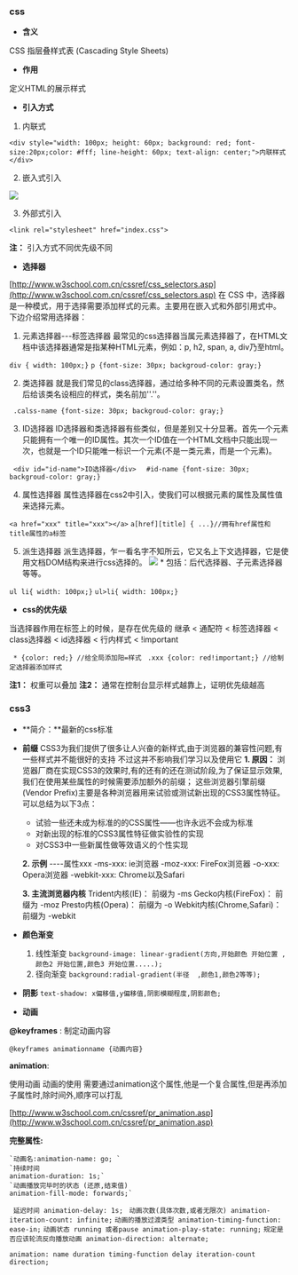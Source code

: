 ### css

* **含义**

CSS 指层叠样式表 (Cascading Style Sheets)

* **作用**

定义HTML的展示样式

* **引入方式**
 
 1. 内联式
  
  `<div style="width: 100px; height: 60px; background: red; font-size:20px;color: #fff; line-height: 60px; text-align: center;">内联样式</div>`
  
  2. 嵌入式引入
  
 ![](https://upload-images.jianshu.io/upload_images/7525071-7a88b93a10a06fea.png?imageMogr2/auto-orient/strip%7CimageView2/2/w/1240)
 
 3. 外部式引入

`<link rel="stylesheet" href="index.css">`

**注：** 引入方式不同优先级不同
   
* **选择器**

[http://www.w3school.com.cn/cssref/css_selectors.asp](http://www.w3school.com.cn/cssref/css_selectors.asp)
在 CSS 中，选择器是一种模式，用于选择需要添加样式的元素。主要用在嵌入式和外部引用式中。
下边介绍常用选择器：
   1. 元素选择器---标签选择器
最常见的css选择器当属元素选择器了，在HTML文档中该选择器通常是指某种HTML元素，例如：p, h2, span, a, div乃至html。

`div { width: 100px;}`
`p {font-size: 30px; backgroud-color: gray;}`

   2. 类选择器
就是我们常见的class选择器，通过给多种不同的元素设置类名，然后给该类名设相应的样式，类名前加''.''。

` .calss-name {font-size: 30px; backgroud-color: gray;}`

   3. ID选择器
ID选择器和类选择器有些类似，但是差别又十分显著。首先一个元素只能拥有一个唯一的ID属性。其次一个ID值在一个HTML文档中只能出现一次，也就是一个ID只能唯一标识一个元素(不是一类元素，而是一个元素)。

`  <div id="id-name">ID选择器</div>  `
` #id-name {font-size: 30px; backgroud-color: gray;}`

   4. 属性选择器
属性选择器在css2中引入，使我们可以根据元素的属性及属性值来选择元素。

`<a href="xxx" title="xxx"></a>`
`a[href][title] { ...}//拥有href属性和title属性的a标签`

   5. 派生选择器
派生选择器，乍一看名字不知所云，它又名上下文选择器，它是使用文档DOM结构来进行css选择的。
![](https://upload-images.jianshu.io/upload_images/7525071-f42ed83f4d97c03e.png?imageMogr2/auto-orient/strip%7CimageView2/2/w/1240)
    * 包括：后代选择器、子元素选择器等等。
    
`ul li{ width: 100px;}`
`ul>li{ width: 100px;}`


* **css的优先级**

当选择器作用在标签上的时候，是存在优先级的
继承 < 通配符 < 标签选择器  <  class选择器  <  id选择器 < 行内样式 <  !important

` * {color: red;} //给全局添加阳=样式`
` .xxx {color: red!important;} //给制定选择器添加样式`
 
**注1：**  权重可以叠加
**注2：**  通常在控制台显示样式越靠上，证明优先级越高

### css3
* **简介：**最新的css标准
* **前缀**
CSS3为我们提供了很多让人兴奋的新样式,由于浏览器的兼容性问题,有一些样式并不能很好的支持 不过这并不影响我们学习以及使用它
  **1. 原因：** 浏览器厂商在实现CSS3的效果时,有的还有的还在测试阶段,为了保证显示效果,我们在使用某些属性的时候需要添加额外的前缀；
这些浏览器引擎前缀(Vendor Prefix)主要是各种浏览器用来试验或测试新出现的CSS3属性特征。可以总结为以下3点：

     * 试验一些还未成为标准的的CSS属性——也许永远不会成为标准
    * 对新出现的标准的CSS3属性特征做实验性的实现
    * 对CSS3中一些新属性做等效语义的个性实现

  **2. 示例** ----属性xxx
-ms-xxx:  ie浏览器
-moz-xxx:  FireFox浏览器
-o-xxx:  Opera浏览器
-webkit-xxx:  Chrome以及Safari

  **3. 主流浏览器内核**
Trident内核(IE)： 前缀为 -ms
Gecko内核(FireFox)： 前缀为 -moz
Presto内核(Opera)： 前缀为 -o
Webkit内核(Chrome,Safari)： 前缀为 -webkit

* **颜色渐变**
   1. 线性渐变
`background-image: linear-gradient(方向,开始颜色 开始位置 ,颜色2 开始位置,颜色3 开始位置.....);`
   1. 径向渐变
`background:radial-gradient(半径  ,颜色1,颜色2等等);`

* **阴影**
`text-shadow: x偏移值,y偏移值,阴影模糊程度,阴影颜色;`

* **动画**

**@keyframes** : 制定动画内容

`@keyframes animationname {动画内容}`

**animation**: 

使用动画 动画的使用 需要通过animation这个属性,他是一个复合属性,但是再添加子属性时,除时间外,顺序可以打乱

[http://www.w3school.com.cn/cssref/pr_animation.asp](http://www.w3school.com.cn/cssref/pr_animation.asp)

**完整属性:**

    `动画名:animation-name: go; `
    `持续时间
    animation-duration: 1s;`
    `动画播放完毕时的状态 (还原,结束值)
    animation-fill-mode: forwards;`
   ` 延迟时间
    animation-delay: 1s;`
   ` 动画次数(具体次数,或者无限次)
    animation-iteration-count: infinite;`
    `动画的播放过渡类型
    animation-timing-function: ease-in;`
    `动画状态 running 或者pause
    animation-play-state: running;`
    `规定是否应该轮流反向播放动画
    animation-direction: alternate;`

  `animation: name duration timing-function delay iteration-count direction;`

